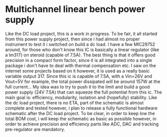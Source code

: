 # Multichannel linear bench power supply

Like the DC load project, this is a work in progress. To be fair, it all started from this power supply project, then since i had almost no proper instrument to test it i switched on build a dc load. I have a few MIC29752 around, for those who don't know this IC is basically a linear regulator (like a lm317) on steroid (capable of 7.5A). The best thing is that it offers good precision in a compact form factor, since it is all integrated into a single package i don't have to deal with thermal compensation etc. I saw on the internet some projects based on it however, it is used as a really basic variable output 317. Since this ic is capable of 7.5A, with a Vin=26V and Vout=5V for example, the total power dissipated will be around 157W at the full current...
My idea was to try to push it to the limit and build a good power supply (24V 7.5A) that can squeeze the full potential from this ic. The main goal is: efficiency, modularity, isolation and (hopefully) stability. Like the dc load project, there is no ETA, part of the schematic is almost complete and tested however, i plan to release a fully functional hardware schematic after the DC load project. To be clear, in order to keep low the total BOM cost, i will keep the schematic as basic as possible however, in order to achieve precision and efficiency parts like ADC, DAC and tracking pre-regulator are mandatory.
